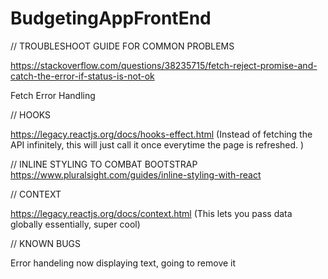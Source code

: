 # BudgetingAppFrontEnd

// TROUBLESHOOT GUIDE FOR COMMON PROBLEMS

https://stackoverflow.com/questions/38235715/fetch-reject-promise-and-catch-the-error-if-status-is-not-ok

Fetch Error Handling

// HOOKS 

https://legacy.reactjs.org/docs/hooks-effect.html
(Instead of fetching the API infinitely, this will just call it once everytime the page is refreshed.
)

// INLINE STYLING TO COMBAT BOOTSTRAP 
https://www.pluralsight.com/guides/inline-styling-with-react


// CONTEXT

https://legacy.reactjs.org/docs/context.html
(This lets you pass data globally essentially, super cool)

// KNOWN BUGS

Error handeling now displaying text, going to remove it

